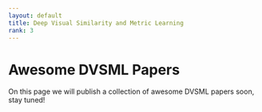 ```yaml
---
layout: default
title: Deep Visual Similarity and Metric Learning
rank: 3
---
```

# Awesome DVSML Papers
On this page we will publish a collection of awesome DVSML papers soon, stay tuned!
